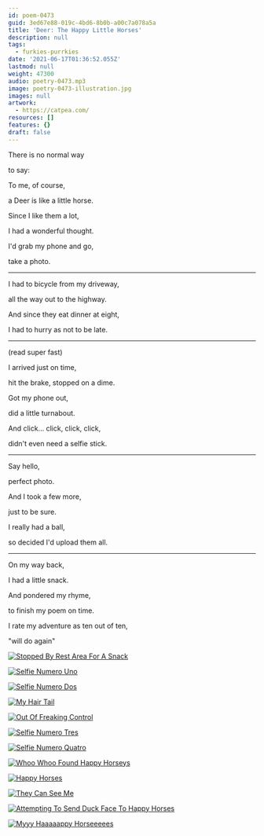 ```yaml
---
id: poem-0473
guid: 3ed67e88-019c-4bd6-8b0b-a00c7a078a5a
title: 'Deer: The Happy Little Horses'
description: null
tags:
  - furkies-purrkies
date: '2021-06-17T01:36:52.055Z'
lastmod: null
weight: 47300
audio: poetry-0473.mp3
image: poetry-0473-illustration.jpg
images: null
artwork:
  - https://catpea.com/
resources: []
features: {}
draft: false
---
```


There is no normal way

to say:

To me, of course,

a Deer is like a little horse.

Since I like them a lot,

I had a wonderful thought.

I'd grab my phone and go,

take a photo.

---

I had to bicycle from my driveway,

all the way out to the highway.

And since they eat dinner at eight,

I had to hurry as not to be late.

---

(read super fast)

I arrived just on time,

hit the brake, stopped on a dime.

Got my phone out,

did a little turnabout.

And click... click, click, click,

didn't even need a selfie stick.

---

Say hello,

perfect photo.

And I took a few more,

just to be sure.

I really had a ball,

so decided I'd upload them all.

---

On my way back,

I had a little snack.

And pondered my rhyme,

to finish my poem on time.

I rate my adventure as ten out of ten,

"will do again"

[![Stopped By Rest Area For A Snack](files/poetry-0473-photo-01.jpg)](files/xl-poetry-0473-photo-01.jpg "Stopped By Rest Area For A Snack")

[![Selfie Numero Uno](files/poetry-0473-photo-02.jpg)](files/xl-poetry-0473-photo-02.jpg "Selfie Numero Uno")

[![Selfie Numero Dos](files/poetry-0473-photo-03.jpg)](files/xl-poetry-0473-photo-03.jpg "Selfie Numero Dos")

[![My Hair Tail](files/poetry-0473-photo-04.jpg)](files/xl-poetry-0473-photo-04.jpg "My Hair Tail")

[![Out Of Freaking Control](files/poetry-0473-photo-05.jpg)](files/xl-poetry-0473-photo-05.jpg "Out Of Freaking Control")

[![Selfie Numero Tres](files/poetry-0473-photo-06.jpg)](files/xl-poetry-0473-photo-06.jpg "Selfie Numero Tres")

[![Selfie Numero Quatro](files/poetry-0473-photo-07.jpg)](files/xl-poetry-0473-photo-07.jpg "Selfie Numero Quatro")

[![Whoo Whoo Found Happy Horseys](files/poetry-0473-photo-08.jpg)](files/xl-poetry-0473-photo-08.jpg "Whoo Whoo Found Happy Horseys")

[![Happy Horses](files/poetry-0473-photo-09.jpg)](files/xl-poetry-0473-photo-09.jpg "Happy Horses")

[![They Can See Me](files/poetry-0473-photo-10.jpg)](files/xl-poetry-0473-photo-10.jpg "They Can See Me")

[![Attempting To Send Duck Face To Happy Horses](files/poetry-0473-photo-11.jpg)](files/xl-poetry-0473-photo-11.jpg "Attempting To Send Duck Face To Happy Horses")

[![Myyy Haaaaappy Horseeeees](files/poetry-0473-photo-12.jpg)](files/xl-poetry-0473-photo-12.jpg "Myyy Haaaaappy Horseeeees")

